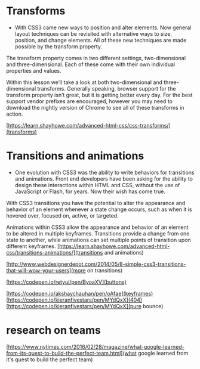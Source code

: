 # Transforms 
- With CSS3 came new ways to position and alter elements. Now general layout techniques can be revisited with alternative ways to size, position, and change elements. All of these new techniques are made possible by the transform property.

The transform property comes in two different settings, two-dimensional and three-dimensional. Each of these come with their own individual properties and values.

Within this lesson we’ll take a look at both two-dimensional and three-dimensional transforms. Generally speaking, browser support for the transform property isn’t great, but it is getting better every day. For the best support vendor prefixes are encouraged, however you may need to download the nightly version of Chrome to see all of these transforms in action.


[https://learn.shayhowe.com/advanced-html-css/css-transforms/](transforms)

# Transitions and animations
- One evolution with CSS3 was the ability to write behaviors for transitions and animations. Front end developers have been asking for the ability to design these interactions within HTML and CSS, without the use of JavaScript or Flash, for years. Now their wish has come true.

With CSS3 transitions you have the potential to alter the appearance and behavior of an element whenever a state change occurs, such as when it is hovered over, focused on, active, or targeted.

Animations within CSS3 allow the appearance and behavior of an element to be altered in multiple keyframes. Transitions provide a change from one state to another, while animations can set multiple points of transition upon different keyframes.
[https://learn.shayhowe.com/advanced-html-css/transitions-animations/](transitions and animations)

[http://www.webdesignerdepot.com/2014/05/8-simple-css3-transitions-that-will-wow-your-users](more on transitions)

[https://codepen.io/retyui/pen/ByoaXV](buttons)

[https://codepen.io/akshaychauhan/pen/oAfae](keyframes)
[https://codepen.io/kieranfivestars/pen/MYdQxX](404)
[https://codepen.io/kieranfivestars/pen/MYdQxX](pure bounce)

# research on teams

[https://www.nytimes.com/2016/02/28/magazine/what-google-learned-from-its-quest-to-build-the-perfect-team.html](what google learned from it's quest to build the perfect team)